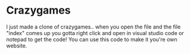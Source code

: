 # Crazygames
I just made a clone of crazygames.. when you open the file and the file "index" comes up you gotta right click and open in visual studio code or notepad to get the code! You can use this code to make it you're own website. 
